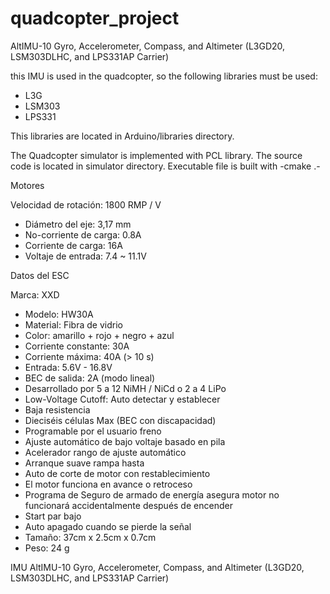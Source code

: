 quadcopter_project
==================

AltIMU-10 Gyro, Accelerometer, Compass, and Altimeter (L3GD20, LSM303DLHC, and LPS331AP Carrier)

this IMU is used in the quadcopter, so the following libraries must be used:
* L3G
* LSM303
* LPS331

This libraries are located in Arduino/libraries directory.


The Quadcopter simulator is implemented with PCL library. The source code is located in simulator directory. Executable file is built with -cmake .-

Motores 

Velocidad de rotación: 1800 RMP / V
- Diámetro del eje: 3,17 mm
- No-corriente de carga: 0.8A
- Corriente de carga: 16A
- Voltaje de entrada: 7.4 ~ 11.1V


Datos del ESC

 Marca: XXD
- Modelo: HW30A
- Material: Fibra de vidrio
- Color: amarillo + rojo + negro + azul
- Corriente constante: 30A
- Corriente máxima: 40A (> 10 s)
- Entrada: 5.6V - 16.8V
- BEC de salida: 2A (modo lineal)
- Desarrollado por 5 a 12 NiMH / NiCd o 2 a 4 LiPo
- Low-Voltage Cutoff: Auto detectar y establecer
- Baja resistencia
- Dieciséis células Max (BEC con discapacidad)
- Programable por el usuario freno
- Ajuste automático de bajo voltaje basado en pila
- Acelerador rango de ajuste automático
- Arranque suave rampa hasta
- Auto de corte de motor con restablecimiento
- El motor funciona en avance o retroceso
- Programa de Seguro de armado de energía asegura motor no funcionará accidentalmente después de encender
- Start par bajo
- Auto apagado cuando se pierde la señal
- Tamaño: 37cm x 2.5cm x 0.7cm
- Peso: 24 g

IMU
AltIMU-10 Gyro, Accelerometer, Compass, and Altimeter (L3GD20, LSM303DLHC, and LPS331AP Carrier)

